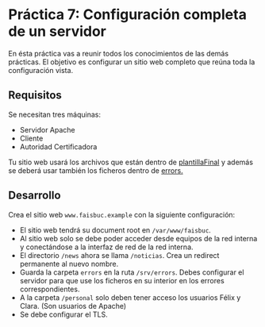 # Práctica 7: Configuración completa de un servidor

En ésta práctica vas a reunir todos los conocimientos de las demás prácticas. El objetivo es configurar un sitio web completo que reúna toda la configuración vista. 

## Requisitos

Se necesitan tres máquinas:

* Servidor Apache
* Cliente
* Autoridad Certificadora

Tu sitio web usará los archivos que están dentro de [plantillaFinal](/recursos/plantillaFinal/) y además se deberá usar también los ficheros dentro de [errors.](/recursos/errors/)

## Desarrollo

Crea el sitio web `www.faisbuc.example` con la siguiente configuración:

* El sitio web tendrá su document root en `/var/www/faisbuc`. 
* Al sitio web solo se debe poder acceder desde equipos de la red interna y conectándose a la interfaz de red de la red interna.
* El directorio `/news` ahora se llama `/noticias`. Crea un redirect permanente al nuevo nombre.
* Guarda la carpeta `errors` en la ruta `/srv/errors`. Debes configurar el servidor para que use los ficheros en su interior en los errores correspondientes.
* A la carpeta `/personal` solo deben tener acceso los usuarios Félix y Clara. (Son usuarios de Apache) 
* Se debe configurar el TLS.
